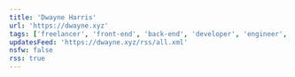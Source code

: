 ```yaml
---
title: 'Dwayne Harris'
url: 'https://dwayne.xyz'
tags: ['freelancer', 'front-end', 'back-end', 'developer', 'engineer', 'blog', 'nyc', 'security', 'privacy']
updatesFeed: 'https://dwayne.xyz/rss/all.xml'
nsfw: false
rss: true
---
```

